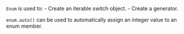 
`Enum` is used to:
    - Create an iterable switch object.
    - Create a generator.

`enum.auto()` can be used to automatically assign an integer value to an enum member.
